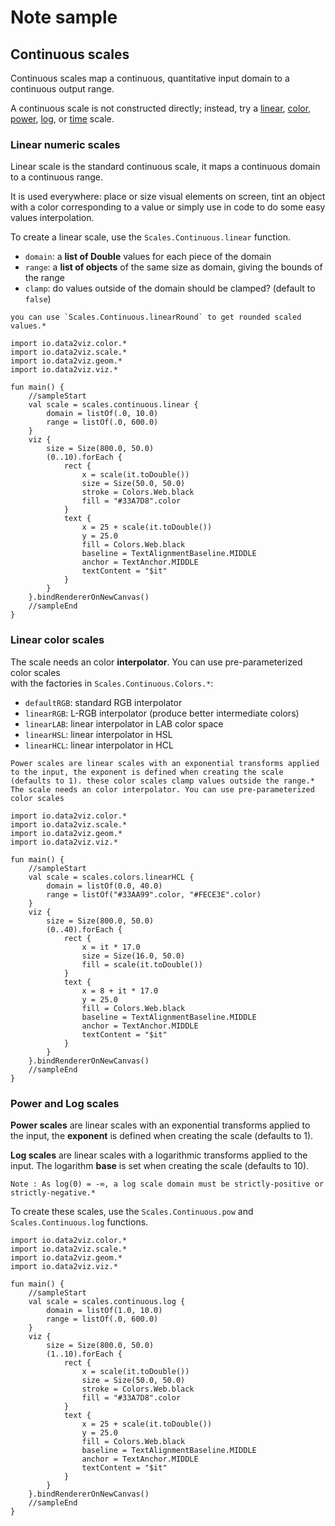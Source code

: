 # Note sample

## Continuous scales

Continuous scales map a continuous, quantitative input domain to a continuous output range.

A continuous scale is not constructed directly; instead, try a [linear](#linear-color-scales), 
[color](#linear-color-scales),
[power](#power-and-log-scales), 
[log](#power-and-log-scales), 
or [time](#time-scales) scale.

### Linear numeric scales

Linear scale is the standard continuous scale, it maps a continuous domain to a continuous range. 

It is used everywhere: place or size visual elements on screen, tint an object with a color corresponding to a value 
or simply use in code to do some easy values interpolation.

To create a linear scale, use the `Scales.Continuous.linear` function.

- `domain`: a **list of Double** values for each piece of the domain
- `range`: a **list of objects** of the same size as domain, giving the bounds of the range
- `clamp`: do values outside of the domain should be clamped? (default to `false`)

```note
you can use `Scales.Continuous.linearRound` to get rounded scaled values.*
```

```height=50 width=800
import io.data2viz.color.*
import io.data2viz.scale.*
import io.data2viz.geom.*
import io.data2viz.viz.*

fun main() {
    //sampleStart
    val scale = scales.continuous.linear {
        domain = listOf(.0, 10.0)
        range = listOf(.0, 600.0)
    }
    viz {
        size = Size(800.0, 50.0)
        (0..10).forEach { 
            rect {
                x = scale(it.toDouble())
                size = Size(50.0, 50.0)
                stroke = Colors.Web.black
                fill = "#33A7D8".color
            }
            text {
                x = 25 + scale(it.toDouble())
                y = 25.0
                fill = Colors.Web.black
                baseline = TextAlignmentBaseline.MIDDLE
                anchor = TextAnchor.MIDDLE
                textContent = "$it"
            }
        }
    }.bindRendererOnNewCanvas()
    //sampleEnd
}
```

### Linear color scales

The scale needs an color **interpolator**. You can use pre-parameterized color scales  
with the factories in `Scales.Continuous.Colors.*`:

- `defaultRGB`: standard RGB interpolator
- `linearRGB`: L-RGB interpolator (produce better intermediate colors)
- `linearLAB`: linear interpolator in LAB color space
- `linearHSL`: linear interpolator in HSL
- `linearHCL`: linear interpolator in HCL

```info
Power scales are linear scales with an exponential transforms applied to the input, the exponent is defined when creating the scale (defaults to 1). these color scales clamp values outside the range.* The scale needs an color interpolator. You can use pre-parameterized color scales
```

```height=50 width=800
import io.data2viz.color.*
import io.data2viz.scale.*
import io.data2viz.geom.*
import io.data2viz.viz.*

fun main() {
    //sampleStart
    val scale = scales.colors.linearHCL {
        domain = listOf(0.0, 40.0)
        range = listOf("#33AA99".color, "#FECE3E".color)
    }
    viz {
        size = Size(800.0, 50.0)
        (0..40).forEach { 
            rect {
                x = it * 17.0
                size = Size(16.0, 50.0)
                fill = scale(it.toDouble())
            }
            text {
                x = 8 + it * 17.0
                y = 25.0
                fill = Colors.Web.black
                baseline = TextAlignmentBaseline.MIDDLE
                anchor = TextAnchor.MIDDLE
                textContent = "$it"
            }
        }
    }.bindRendererOnNewCanvas()
    //sampleEnd
}
```

### Power and Log scales

**Power scales** are linear scales with an exponential transforms applied to the input, the **exponent** is defined
when creating the scale (defaults to 1).

**Log scales** are linear scales with a logarithmic transforms applied to the input. The logarithm **base** 
is set when creating the scale (defaults to 10).

```warning
Note : As log(0) = -∞, a log scale domain must be strictly-positive or strictly-negative.*
```

To create these scales, use the `Scales.Continuous.pow` and `Scales.Continuous.log` functions.

```height=50 width=800
import io.data2viz.color.*
import io.data2viz.scale.*
import io.data2viz.geom.*
import io.data2viz.viz.*

fun main() {
    //sampleStart
    val scale = scales.continuous.log {
        domain = listOf(1.0, 10.0)
        range = listOf(.0, 600.0)
    }
    viz {
        size = Size(800.0, 50.0)
        (1..10).forEach { 
            rect {
                x = scale(it.toDouble())
                size = Size(50.0, 50.0)
                stroke = Colors.Web.black
                fill = "#33A7D8".color
            }
            text {
                x = 25 + scale(it.toDouble())
                y = 25.0
                fill = Colors.Web.black
                baseline = TextAlignmentBaseline.MIDDLE
                anchor = TextAnchor.MIDDLE
                textContent = "$it"
            }
        }
    }.bindRendererOnNewCanvas()
    //sampleEnd
}
```
